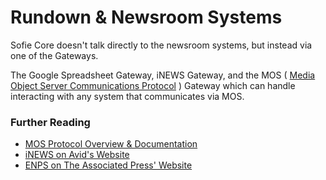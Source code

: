 # Rundown & Newsroom Systems

Sofie&nbsp;Core doesn't talk directly to the newsroom systems, but instead via one of the Gateways.

The Google Spreadsheet Gateway, iNEWS Gateway, and the MOS \(  [Media Object Server Communications Protocol](http://mosprotocol.com/) \) Gateway which can handle interacting with any system that communicates via MOS.

### Further Reading

* [MOS Protocol Overview & Documentation](http://mosprotocol.com/)
* [iNEWS on Avid's Website](https://www.avid.com/products/inews/how-to-buy)
* [ENPS on The Associated Press' Website](https://www.ap.org/enps/support)



